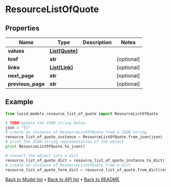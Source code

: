 # ResourceListOfQuote


## Properties
Name | Type | Description | Notes
------------ | ------------- | ------------- | -------------
**values** | [**List[Quote]**](Quote.md) |  | 
**href** | **str** |  | [optional] 
**links** | [**List[Link]**](Link.md) |  | [optional] 
**next_page** | **str** |  | [optional] 
**previous_page** | **str** |  | [optional] 

## Example

```python
from lusid.models.resource_list_of_quote import ResourceListOfQuote

# TODO update the JSON string below
json = "{}"
# create an instance of ResourceListOfQuote from a JSON string
resource_list_of_quote_instance = ResourceListOfQuote.from_json(json)
# print the JSON string representation of the object
print ResourceListOfQuote.to_json()

# convert the object into a dict
resource_list_of_quote_dict = resource_list_of_quote_instance.to_dict()
# create an instance of ResourceListOfQuote from a dict
resource_list_of_quote_form_dict = resource_list_of_quote.from_dict(resource_list_of_quote_dict)
```
[Back to Model list](../README.md#documentation-for-models) &#8226; [Back to API list](../README.md#documentation-for-api-endpoints) &#8226; [Back to README](../README.md)


